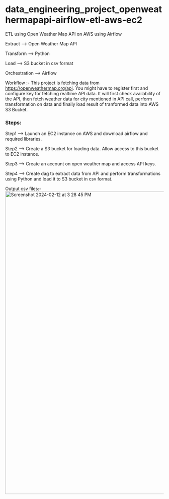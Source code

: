 # data_engineering_project_openweathermapapi-airflow-etl-aws-ec2
ETL using Open Weather Map API  on AWS  using Airflow

Extract --> Open Weather Map API 

Transform --> Python   

Load --> S3 bucket in csv format

Orchestration --> Airflow

Workflow :- This project is fetching data from https://openweathermap.org/api. You might have to register first and configure key for fetching realtime API data. It will first check availability of the API, then fetch weather data for city mentioned in API call, perform transformation on data and finally load result of tranformed data into AWS S3 Bucket.

<h3> Steps: </h3>

Step1 --> Launch an EC2 instance on AWS and download airflow and required libraries.

Step2 --> Create a S3 bucket for loading data. Allow access to this bucket to EC2 instance.

Step3 --> Create an account on open weather map and access API keys.

Step4 --> Create dag to extract data from API and perform transformations using Python and load it to S3 bucket in csv format.

Output csv files:-
<img width="961" alt="Screenshot 2024-02-12 at 3 28 45 PM" src="https://github.com/shrutimhr16/data_engineering_project_openweathermapapi-airflow-etl-aws-ec2/assets/42519482/3355e017-f3d1-4d48-88e8-b345a7fee775">

